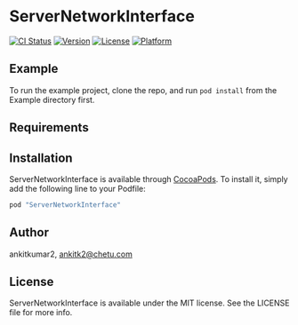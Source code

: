 # ServerNetworkInterface

[![CI Status](http://img.shields.io/travis/ankitkumar2/ServerNetworkInterface.svg?style=flat)](https://travis-ci.org/ankitkumar2/ServerNetworkInterface)
[![Version](https://img.shields.io/cocoapods/v/ServerNetworkInterface.svg?style=flat)](http://cocoapods.org/pods/ServerNetworkInterface)
[![License](https://img.shields.io/cocoapods/l/ServerNetworkInterface.svg?style=flat)](http://cocoapods.org/pods/ServerNetworkInterface)
[![Platform](https://img.shields.io/cocoapods/p/ServerNetworkInterface.svg?style=flat)](http://cocoapods.org/pods/ServerNetworkInterface)

## Example

To run the example project, clone the repo, and run `pod install` from the Example directory first.

## Requirements

## Installation

ServerNetworkInterface is available through [CocoaPods](http://cocoapods.org). To install
it, simply add the following line to your Podfile:

```ruby
pod "ServerNetworkInterface"
```

## Author

ankitkumar2, ankitk2@chetu.com

## License

ServerNetworkInterface is available under the MIT license. See the LICENSE file for more info.
